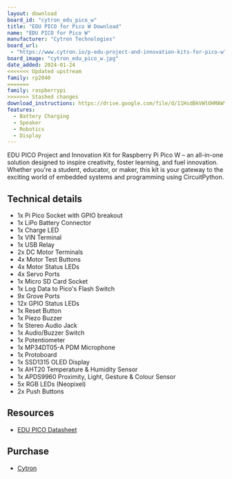 ```yaml
---
layout: download
board_id: "cytron_edu_pico_w"
title: "EDU PICO for Pico W Download"
name: "EDU PICO for Pico W"
manufacturer: "Cytron Technologies"
board_url:
 - "https://www.cytron.io/p-edu-project-and-innovation-kits-for-pico-w"
board_image: "cytron_edu_pico_w.jpg"
date_added: 2024-01-24
<<<<<<< Updated upstream
family: rp2040
=======
family: raspberrypi
>>>>>>> Stashed changes
download_instructions: https://drive.google.com/file/d/11HsdBkVWlOHMAWY-yf4V_Gd5FLM9MIwv/view
features:
  - Battery Charging
  - Speaker
  - Robotics
  - Display
---
```


EDU PICO Project and Innovation Kit for Raspberry Pi Pico W – an all-in-one solution designed to inspire creativity, foster learning, and fuel innovation. Whether you're a student, educator, or maker, this kit is your gateway to the exciting world of embedded systems and programming using CircuitPython.

## Technical details

 - 1x Pi Pico Socket with GPIO breakout
 - 1x LiPo Battery Connector
 - 1x Charge LED
 - 1x VIN Terminal
 - 1x USB Relay
 - 2x DC Motor Terminals
 - 4x Motor Test Buttons
 - 4x Motor Status LEDs
 - 4x Servo Ports
 - 1x Micro SD Card Socket
 - 1x Log Data to Pico's Flash Switch
 - 9x Grove Ports
 - 12x GPIO Status LEDs
 - 1x Reset Button
 - 1x Piezo Buzzer
 - 1x Stereo Audio Jack
 - 1x Audio/Buzzer Switch
 - 1x Potentiometer
 - 1x MP34DT05-A PDM Microphone
 - 1x Protoboard
 - 1x SSD1315 OLED Display
 - 1x AHT20 Temperature & Humidity Sensor
 - 1x APDS9960 Proximity, Light, Gesture & Colour Sensor
 - 5x RGB LEDs (Neopixel)
 - 2x Push Buttons

## Resources

- [EDU PICO Datasheet](https://docs.google.com/document/d/1iemgnd4dOW59l3svl5YFJ4y4MHd7im2AK-1F9EsAH2Y/edit)

## Purchase

* [Cytron](https://www.cytron.io/p-edu-project-and-innovation-kits-for-pico-w)
